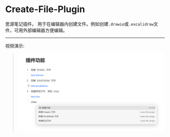 # Create-File-Plugin

思源笔记插件。 用于在编辑器内创建文件。例如创建`.drawio`或`.excalidraw`文件，可用外部编辑器方便编辑。

---

视频演示:

> [![视频演示](preview.png)](https://b3logfile.com/file/2024/06/SiYuan_20240608150308-PsAfCeK.mp4)
